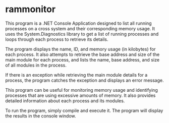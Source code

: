 # rammonitor
This program is a .NET Console Application designed to list all running processes on a cross system and their corresponding memory usage. It uses the System.Diagnostics library to get a list of running processes and loops through each process to retrieve its details.

The program displays the name, ID, and memory usage (in kilobytes) for each process. It also attempts to retrieve the base address and size of the main module for each process, and lists the name, base address, and size of all modules in the process.

If there is an exception while retrieving the main module details for a process, the program catches the exception and displays an error message.

This program can be useful for monitoring memory usage and identifying processes that are using excessive amounts of memory. It also provides detailed information about each process and its modules.

To run the program, simply compile and execute it. The program will display the results in the console window.
